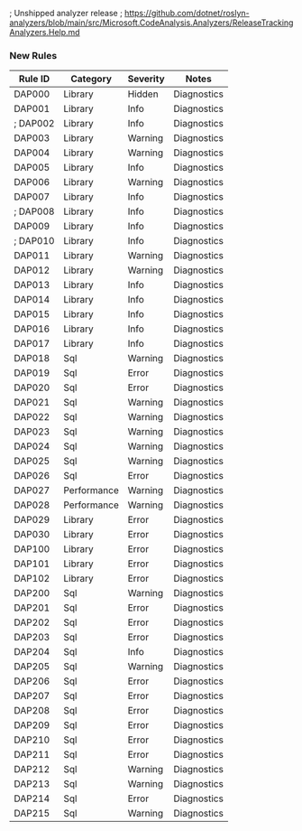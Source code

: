 ﻿; Unshipped analyzer release
; https://github.com/dotnet/roslyn-analyzers/blob/main/src/Microsoft.CodeAnalysis.Analyzers/ReleaseTrackingAnalyzers.Help.md

### New Rules

Rule ID | Category | Severity | Notes
--------|----------|----------|-------
DAP000 | Library | Hidden | Diagnostics
DAP001 | Library | Info | Diagnostics
; DAP002 | Library | Info | Diagnostics
DAP003 | Library | Warning | Diagnostics
DAP004 | Library | Warning | Diagnostics
DAP005 | Library | Info | Diagnostics
DAP006 | Library | Warning | Diagnostics
DAP007 | Library | Info | Diagnostics
; DAP008 | Library | Info | Diagnostics
DAP009 | Library | Info | Diagnostics
; DAP010 | Library | Info | Diagnostics
DAP011 | Library | Warning | Diagnostics
DAP012 | Library | Warning | Diagnostics
DAP013 | Library | Info | Diagnostics
DAP014 | Library | Info | Diagnostics
DAP015 | Library | Info | Diagnostics
DAP016 | Library | Info | Diagnostics
DAP017 | Library | Info | Diagnostics
DAP018 | Sql | Warning | Diagnostics
DAP019 | Sql | Error | Diagnostics
DAP020 | Sql | Error | Diagnostics
DAP021 | Sql | Warning | Diagnostics
DAP022 | Sql | Warning | Diagnostics
DAP023 | Sql | Warning | Diagnostics
DAP024 | Sql | Warning | Diagnostics
DAP025 | Sql | Warning | Diagnostics
DAP026 | Sql | Error | Diagnostics
DAP027 | Performance | Warning | Diagnostics
DAP028 | Performance | Warning | Diagnostics
DAP029 | Library | Error | Diagnostics
DAP030 | Library | Error | Diagnostics
DAP100 | Library | Error | Diagnostics
DAP101 | Library | Error | Diagnostics
DAP102 | Library | Error | Diagnostics
DAP200 | Sql | Warning | Diagnostics
DAP201 | Sql | Error | Diagnostics
DAP202 | Sql | Error | Diagnostics
DAP203 | Sql | Error | Diagnostics
DAP204 | Sql | Info | Diagnostics
DAP205 | Sql | Warning | Diagnostics
DAP206 | Sql | Error | Diagnostics
DAP207 | Sql | Error | Diagnostics
DAP208 | Sql | Error | Diagnostics
DAP209 | Sql | Error | Diagnostics
DAP210 | Sql | Error | Diagnostics
DAP211 | Sql | Error | Diagnostics
DAP212 | Sql | Warning | Diagnostics
DAP213 | Sql | Warning | Diagnostics
DAP214 | Sql | Error | Diagnostics
DAP215 | Sql | Warning | Diagnostics